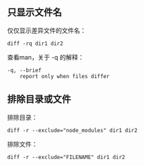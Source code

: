 

## 只显示文件名

仅仅显示差异文件的文件名：

    diff -rq dir1 dir2

查看man，关于 -q 的解释：

    -q, --brief
        report only when files differ

## 排除目录或文件

排除目录：

    diff -r --exclude="node_modules" dir1 dir2

排除文件：

    diff -r --exclude="FILENAME" dir1 dir2


